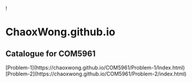 !
# ChaoxWong.github.io
 
## Catalogue for COM5961

<div> [Problem-1](https://chaoxwong.github.io/COM5961/Problem-1/Index.html) </div>
<div> [Problem-2](https://chaoxwong.github.io/COM5961/Problem-2/index.html) </div
>